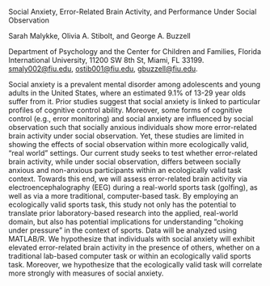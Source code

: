 ﻿Social Anxiety, Error-Related Brain Activity, and Performance Under Social Observation 


Sarah Malykke, Olivia A. Stibolt, and George A. Buzzell


Department of Psychology and the Center for Children and Families, Florida International University, 11200 SW 8th St, Miami, FL 33199. smaly002@fiu.edu, ostib001@fiu.edu, gbuzzell@fiu.edu.


Social anxiety is a prevalent mental disorder among adolescents and young adults in the United States, where an estimated 9.1% of 13-29 year olds suffer from it. Prior studies suggest that social anxiety is linked to particular profiles of cognitive control ability. Moreover, some forms of cognitive control (e.g., error monitoring) and social anxiety are influenced by social observation such that socially anxious individuals show more error-related brain activity under social observation. Yet, these studies are limited in showing the effects of social observation within more ecologically valid, “real world” settings. Our current study seeks to test whether error-related brain activity, while under social observation, differs between socially anxious and non-anxious participants within an ecologically valid task context. Towards this end, we will assess error-related brain activity via electroencephalography (EEG) during a real-world sports task (golfing), as well as via a more traditional, computer-based task. By employing an ecologically valid sports task, this study not only has the potential to translate prior laboratory-based research into the applied, real-world domain, but also has potential implications for understanding “choking under pressure” in the context of sports. Data will be analyzed using MATLAB/R. We hypothesize that individuals with social anxiety will exhibit elevated error-related brain activity in the presence of others, whether on a traditional lab-based computer task or within an ecologically valid sports task. Moreover, we hypothesize that the ecologically valid task will correlate more strongly with measures of social anxiety.
